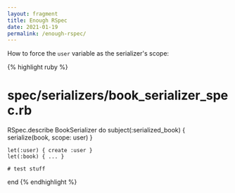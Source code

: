```yaml
---
layout: fragment
title: Enough RSpec
date: 2021-01-19
permalink: /enough-rspec/
---
```


How to force the `user` variable as the serializer's scope:

{% highlight ruby %}
  # spec/serializers/book_serializer_spec.rb

  RSpec.describe BookSerializer do
    subject(:serialized_book) { serialize(book, scope: user) }

    let(:user) { create :user }
    let(:book) { ... }

    # test stuff
  end
{% endhighlight %}
